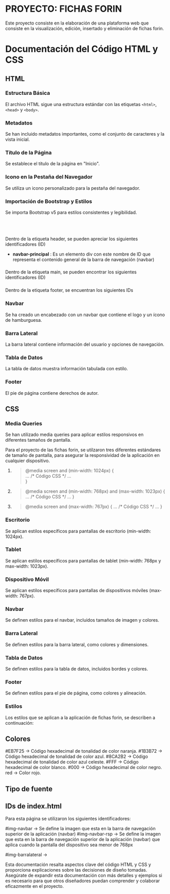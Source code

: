 # PROYECTO: FICHAS FORIN

Este proyecto consiste en la elaboración de una plataforma web que consiste en la visualización, edición, insertado y eliminación de fichas forin.


# Documentación del Código HTML y CSS

## HTML

### Estructura Básica
El archivo HTML sigue una estructura estándar con las etiquetas `<html>`, `<head>` y `<body>`.


### Metadatos
Se han incluido metadatos importantes, como el conjunto de caracteres y la vista inicial.

### Título de la Página
Se establece el título de la página en "Inicio".

### Icono en la Pestaña del Navegador
Se utiliza un icono personalizado para la pestaña del navegador.

### Importación de Bootstrap y Estilos
Se importa Bootstrap v5 para estilos consistentes y legibilidad.

### <header>
  
Dentro de la etiqueta header, se pueden apreciar los siguientes identificadores (ID)
  
- **navbar-principal** : Es un elemento div con este nombre de ID que representa el contenido general de la barra de navegación (navbar)
  
  
### <main>
  
Dentro de la etiqueta main, se pueden encontrar los siguientes identificadores (ID)
  
  
  
### <footer>
  
Dentro de la etiqueta footer, se encuentran los siguientes IDs












### Navbar
Se ha creado un encabezado con un navbar que contiene el logo y un ícono de hamburguesa.

### Barra Lateral
La barra lateral contiene información del usuario y opciones de navegación.

### Tabla de Datos
La tabla de datos muestra información tabulada con estilo.

### Footer
El pie de página contiene derechos de autor.

## CSS

### Media Queries
Se han utilizado media queries para aplicar estilos responsivos en diferentes tamaños de pantalla.

Para el proyecto de las fichas forin, se utilzaron tres diferentes estándares de tamaño de pantalla, para asegurar la responsividad de la aplicación en cualquier dispositivo.
  
  1. > @media screen and (min-width: 1024px) { <br>
     >  ... /* Código CSS */ ... <br>
     > }
  
  2. > @media screen and (min-width: 768px) and (max-width: 1023px) { <br>
       ... /* Código CSS */ ...
     }
  
  3. > @media screen and (max-width: 767px) {
       ... /* Código CSS */ ...
     }

### Escritorio
Se aplican estilos específicos para pantallas de escritorio (min-width: 1024px).

### Tablet
Se aplican estilos específicos para pantallas de tablet (min-width: 768px y max-width: 1023px).

### Dispositivo Móvil
Se aplican estilos específicos para pantallas de dispositivos móviles (max-width: 767px).

### Navbar
Se definen estilos para el navbar, incluidos tamaños de imagen y colores.

### Barra Lateral
Se definen estilos para la barra lateral, como colores y dimensiones.

### Tabla de Datos
Se definen estilos para la tabla de datos, incluidos bordes y colores.

### Footer
Se definen estilos para el pie de página, como colores y alineación.


### Estilos
Los estilos que se aplican a la aplicación de fichas forin, se describen a continuación:

## Colores

  #EB7F25 -> Código hexadecimal de tonalidad de color naranja.
  #1B3B72 -> Código hexadecimal de tonalidad de color azul.
  #8CA2B2 -> Código hexadecimal de tonalidad de color azul celeste.
  #FFF -> Código hexadecimal de color blanco.
  #000 -> Código hexadecimal de color negro.
  red -> Color rojo.

## Tipo de fuente


## IDs de index.html
Para esta página se utilizaron los siguientes identificadores:

<!-- HEADER -->
#img-navbar -> Se define la imagen que esta en la barra de navegación superior de la aplicación (navbar)
#img-navbar-rsp -> Se define la imagen que esta en la barra de navegación superior de la aplicación (navbar) que aplica cuando la pantalla del dispositivo sea menor de 768px

<!-- ASIDE -->
#img-barralateral -> 






Esta documentación resalta aspectos clave del código HTML y CSS y proporciona explicaciones sobre las decisiones de diseño tomadas. Asegúrate de expandir esta documentación con más detalles y ejemplos si es necesario para que otros diseñadores puedan comprender y colaborar eficazmente en el proyecto.
